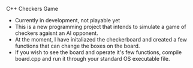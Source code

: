C++ Checkers Game

* Currently in development, not playable yet
* This is a new programming project that intends to simulate a game of checkers agaisnt an AI opponent.
* At the moment, I have initaliazed the checkerboard and created a few functions that can change the boxes on the board.
* If you wish to see the board and operate it's few functions, compile board.cpp and run it through your standard OS executable file.
